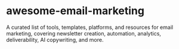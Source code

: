 # awesome-email-marketing
A curated list of tools, templates, platforms, and resources for email marketing, covering newsletter creation, automation, analytics, deliverability, AI copywriting, and more.

